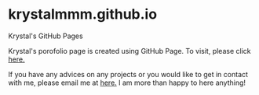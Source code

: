 # krystalmmm.github.io
Krystal's GitHub Pages


Krystal's porofolio page is created using GitHub Page. To visit, please click [here.](https://krystalmmm.github.io/)

If you have any advices on any projects or you would like to get in contact with me, please email me at [here.](kongyangma0917@gmail.com) I am more than happy to here anything!
